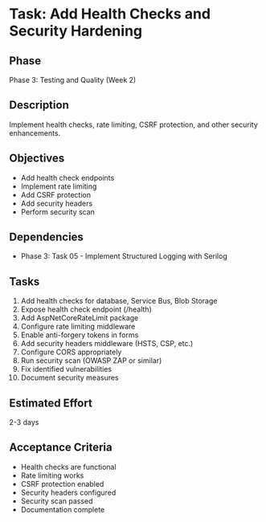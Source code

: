 # Task: Add Health Checks and Security Hardening

## Phase
Phase 3: Testing and Quality (Week 2)

## Description
Implement health checks, rate limiting, CSRF protection, and other security enhancements.

## Objectives
- Add health check endpoints
- Implement rate limiting
- Add CSRF protection
- Add security headers
- Perform security scan

## Dependencies
- Phase 3: Task 05 - Implement Structured Logging with Serilog

## Tasks
1. Add health checks for database, Service Bus, Blob Storage
2. Expose health check endpoint (/health)
3. Add AspNetCoreRateLimit package
4. Configure rate limiting middleware
5. Enable anti-forgery tokens in forms
6. Add security headers middleware (HSTS, CSP, etc.)
7. Configure CORS appropriately
8. Run security scan (OWASP ZAP or similar)
9. Fix identified vulnerabilities
10. Document security measures

## Estimated Effort
2-3 days

## Acceptance Criteria
- Health checks are functional
- Rate limiting works
- CSRF protection enabled
- Security headers configured
- Security scan passed
- Documentation complete
